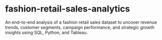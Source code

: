 # fashion-retail-sales-analytics
 An end-to-end analysis of a fashion retail sales dataset to uncover revenue trends, customer segments, campaign performance, and strategic growth insights using SQL, Python, and Tableau.
